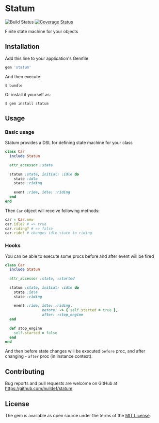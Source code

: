 # Statum

![Build Status](https://travis-ci.org/nulldef/statum.svg?branch=master)
[![Coverage Status](https://coveralls.io/repos/github/nulldef/statum/badge.svg?branch=master)](https://coveralls.io/github/nulldef/statum?branch=master?v=1)

 Finite state machine for your objects 

## Installation

Add this line to your application's Gemfile:

```ruby
gem 'statum'
```

And then execute:

    $ bundle

Or install it yourself as:

    $ gem install statum

## Usage

### Basic usage
Statum provides a DSL for defining state machine for your class

```ruby
class Car
  include Statum
  
  attr_accessor :state
  
  statum :state, initial: :idle do
    state :idle
    state :riding
    
    event :ride, idle: :riding
  end
end
```

Then `Car` object will receive following methods:
```ruby
car = Car.new
car.idle? # => true
car.riding? # => false
car.ride! # changes idle state to riding
```

### Hooks
You can be able to execute some procs before and after event will be fired

```ruby
class Car
  include Statum
  
  attr_accessor :state, :started
  
  statum :state, initial: :idle do
    state :idle
    state :riding
    
    event :ride, idle: :riding,
                 before: -> { self.started = true },
                 after: :stop_engine
  end
  
  def stop_engine
    self.started = false
  end
end
```

And then before state changes will be executed `before` proc, and after
changing - `after` proc (in instance context).

## Contributing

Bug reports and pull requests are welcome on GitHub at https://github.com/nulldef/statum.

## License

The gem is available as open source under the terms of the [MIT License](https://opensource.org/licenses/MIT).
